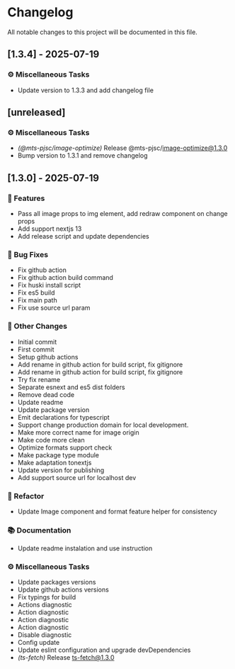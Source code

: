 # Changelog

All notable changes to this project will be documented in this file.

## [1.3.4] - 2025-07-19

### ⚙️ Miscellaneous Tasks

- Update version to 1.3.3 and add changelog file

## [unreleased]

### ⚙️ Miscellaneous Tasks

- *(@mts-pjsc/image-optimize)* Release @mts-pjsc/image-optimize@1.3.0
- Bump version to 1.3.1 and remove changelog

## [1.3.0] - 2025-07-19

### 🚀 Features

- Pass all image props to img element, add redraw component on change props
- Add support nextjs 13
- Add release script and update dependencies

### 🐛 Bug Fixes

- Fix github action
- Fix github action build command
- Fix huski install script
- Fix es5 build
- Fix main path
- Fix use source url param

### 📝 Other Changes

- Initial commit
- First commit
- Setup github actions
- Add rename in github action for build script, fix gitignore
- Add rename in github action for build script, fix gitignore
- Try fix rename
- Separate esnext and es5 dist folders
- Remove dead code
- Update readme
- Update package version
- Emit declarations for typescript
- Support change production domain for local development.
- Make more correct name for image origin
- Make code more clean
- Optimize formats support check
- Make package type module
- Make adaptation tonextjs
- Update version for publishing
- Add support source url for localhost dev

### 🚜 Refactor

- Update Image component and format feature helper for consistency

### 📚 Documentation

- Update readme instalation and use instruction

### ⚙️ Miscellaneous Tasks

- Update packages versions
- Update github actions versions
- Fix typings for build
- Actions diagnostic
- Action diagnostic
- Action diagnostic
- Action diagnostic
- Disable diagnostic
- Config update
- Update eslint configuration and upgrade devDependencies
- *(ts-fetch)* Release ts-fetch@1.3.0

<!-- generated by git-cliff -->
